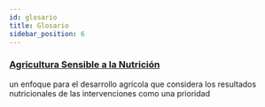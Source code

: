 ```yaml
---
id: glosario
title: Glosario
sidebar_position: 6
---
```


### [Agricultura Sensible a la Nutrición](/docs/terms/nsa)
un enfoque para el desarrollo agrícola que considera los resultados nutricionales de las intervenciones como una prioridad
